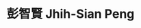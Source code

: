 ---
chinese_name: 彭智賢
english_name: Jhih-Sian Peng
title: 彭智賢 Jhih-Sian Peng
id: pengjhihsian
collection: members
position: Part-time Research Assistant
type: part-time research assistant
department: 經濟學系學士班四年級
# image_path: https://source.unsplash.com/collection/139386/600x600?a=.png
photo: pt_ra/bio-photo.jpg
# blurb: 123
---